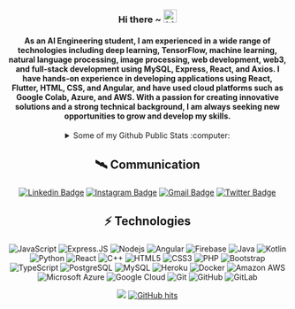 
### <p align="center">Hi there ~ <img src="https://user-images.githubusercontent.com/1303154/88677602-1635ba80-d120-11ea-84d8-d263ba5fc3c0.gif" width="24px" alt="hi"></p>

#### <p align="center">As an AI Engineering student, I am experienced in a wide range of technologies including deep learning, TensorFlow, machine learning, natural language processing, image processing, web development, web3, and full-stack development using MySQL, Express, React, and Axios. I have hands-on experience in developing applications using React, Flutter, HTML, CSS, and Angular, and have used cloud platforms such as Google Colab, Azure, and AWS. With a passion for creating innovative solutions and a strong technical background, I am always seeking new opportunities to grow and develop my skills.</p>

<details>
  <summary align="center">Some of my Github Public Stats :computer:</summary></br>
  <p align="center"><img align="center" src="https://github-readme-stats.vercel.app/api?username=hpekkan&include_all_commits=true&count_private=true&show_icons=true&line_height=20&title_color=7A7ADB&icon_color=2234AE&text_color=D3D3D3&bg_color=0,000000,130F40" alt="hpekkan's Github Stats"></p>
   <p align="center">
  <img alt = "Top Language" src="https://github-readme-stats.vercel.app/api/top-langs/?username=hpekkan&hide=html,&hide_border=true&title_color=5391FE&text_color=555">
</p>
  
</details>

## <p align="center">🛰️ Communication</p>
<div align="center">
  
  [![Linkedin Badge](https://img.shields.io/badge/-hpekkan-blue?style=flat-square&logo=Linkedin&logoColor=white&link=https://www.linkedin.com/in/hpekkan/)](https://www.linkedin.com/in/hpekkan)
[![Instagram Badge](https://img.shields.io/badge/-huseyinpekkan-purple?style=flat-square&logo=instagram&logoColor=white&link=https://instagram.com/huseyinpekkan/)](https://instagram.com/huseyinpekkan)
[![Gmail Badge](https://img.shields.io/badge/-huseyinpekkan1163@gmail.com-c14438?style=flat-square&logo=Gmail&logoColor=white&link=mailto:huseyinpekkan1163@gmail.com)](mailto:huseyinpekkan1163@gmail.com)
[![Twitter Badge](https://img.shields.io/badge/-@huseyinpekkan-00acee?style=flat&logo=Twitter&logoColor=white)](https://twitter.com/intent/follow?screen_name=huseyinpekkan "Follow on Twitter")

  </div>

## <p align="center">⚡ Technologies</p>

<div align="center">

![JavaScript](https://img.shields.io/badge/-JavaScript-black?style=flat-square&logo=javascript)
![Express.JS](https://img.shields.io/badge/-Express.JS-c7b198?style=plastic&logo=Express.JS)
![Nodejs](https://img.shields.io/badge/-Nodejs-black?style=flat-square&logo=Node.js)
![Angular](https://img.shields.io/badge/Angular-06062C?style=flat-square&logo=angular)
![Firebase](https://img.shields.io/badge/Firebase-black?style=flat-square&logo=firebase)
![Java](https://img.shields.io/badge/Java-orange?style=flat-square&logo=java)
![Kotlin]( https://img.shields.io/badge/Kotlin-black?style=flat-square&logo=kotlin)
![Python](https://img.shields.io/badge/-Python-black?style=flat-square&logo=Python)
![React](https://img.shields.io/badge/-React-black?style=flat-square&logo=react)
![C++](https://img.shields.io/badge/-C++-00599C?style=flat-square&logo=c)
![HTML5](https://img.shields.io/badge/-HTML5-E34F26?style=flat-square&logo=html5&logoColor=white)
![CSS3](https://img.shields.io/badge/-CSS3-1572B6?style=flat-square&logo=css3)
![PHP](https://img.shields.io/badge/PHP-black?style=flat-square&logo=php)
![Bootstrap](https://img.shields.io/badge/-Bootstrap-563D7C?style=flat-square&logo=bootstrap)
![TypeScript](https://img.shields.io/badge/-TypeScript-007ACC?style=flat-square&logo=typescript)
![PostgreSQL](https://img.shields.io/badge/-PostgreSQL-336791?style=flat-square&logo=postgresql)
![MySQL](https://img.shields.io/badge/-MySQL-black?style=flat-square&logo=mysql)
![Heroku](https://img.shields.io/badge/-Heroku-430098?style=flat-square&logo=heroku)
![Docker](https://img.shields.io/badge/-Docker-black?style=flat-square&logo=docker)
![Amazon AWS](https://img.shields.io/badge/Amazon%20AWS-232F3E?style=flat-square&logo=amazon-aws)
![Microsoft Azure](https://img.shields.io/badge/Microsoft%20Azure-232F7E?style=flat-square&logo=microsoft-azure)
![Google Cloud](https://img.shields.io/badge/Google%20Cloud-black?style=flat-square&logo=google-cloud)
![Git](https://img.shields.io/badge/-Git-black?style=flat-square&logo=git)
![GitHub](https://img.shields.io/badge/-GitHub-181717?style=flat-square&logo=github)
![GitLab](https://img.shields.io/badge/-GitLab-FCA121?style=flat-square&logo=gitlab)

  </div>
  
 <div align="center">
  
  ![](https://komarev.com/ghpvc/?username=hpekkan)
  <a href="https://github.com/hpekkan/hpekkan" target="_blank"><img alt="GitHub hits" src="https://img.shields.io/github/last-commit/hpekkan/hpekkan?label=profile%20updated&style=flat-square"></a>
</div>


